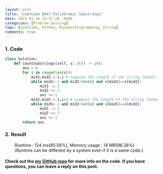 ```yaml
---
layout: post
title: "LeetCode 0647 Palindromic Substrings"
date: 2021-03-16 15:57:28 -0400
categories: [Problem Solving]
tags: [LeetCode, Python, DynamicProgramming, String]
comments: true
---
```


### 1. Code
```python
class Solution:
    def countSubstrings(self, s: str) -> int:
        ans = 0
        for i in range(len(s)):
            mid1,mid2 = i,i # suppose the length of the string looked for is odd
            while mid1>-1 and mid2<len(s) and s[mid1]==s[mid2]:
                mid1 -= 1
                mid2 += 1
                ans += 1
            mid1,mid2 = i,i+1 # suppose the length of the string looked for is even
            while mid1>-1 and mid2<len(s) and s[mid1]==s[mid2]:
                mid1 -= 1
                mid2 += 1
                ans += 1
        return ans
```

### 2. Result
&nbsp;&nbsp;&nbsp;&nbsp;&nbsp;&nbsp;&nbsp;&nbsp;Runtime : 124 ms(85.56%), Memory usage : 14 MB(96.38%)  
&nbsp;&nbsp;&nbsp;&nbsp;&nbsp;&nbsp;&nbsp;&nbsp;(Runtime can be different by a system even if it is a same code.)

#### Check out the [my GitHub repo][hyuk-gh] for more info on the code. If you have questions, you can leave a reply on this post.
[hyuk-gh]: https://github.com/dlgur1994/StudyAlgorithms
